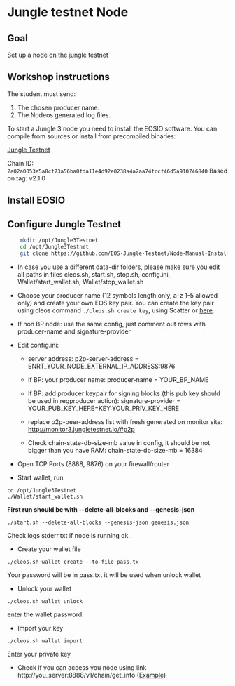 # Jungle testnet Node

## Goal

Set up a node on the jungle testnet

## Workshop instructions

The student must send:
1. The chosen producer name.
2. The Nodeos generated log files.

To start a Jungle 3 node you need to install the EOSIO software. You can compile from sources or install from precompiled binaries:

[Jungle Testnet](https://github.com/EOS-Jungle-Testnet/Node-Manual-Installation#3-install-jungle30-testnet-node-manual)

Chain ID: `2a02a0053e5a8cf73a56ba0fda11e4d92e0238a4a2aa74fccf46d5a910746840`
Based on tag: v2.1.0

## Install EOSIO


## Configure Jungle Testnet

```bash
    mkdir /opt/Jungle3Testnet
    cd /opt/Jungle3Testnet
    git clone https://github.com/EOS-Jungle-Testnet/Node-Manual-Installation.git ./

```

- In case you use a different data-dir folders, please make sure you edit all paths in files cleos.sh, start.sh, stop.sh, config.ini, Wallet/start_wallet.sh, Wallet/stop_wallet.sh

- Choose your producer name (12 symbols length only,  a-z 1-5 allowed only) and create your own EOS key pair. You can create the key pair using cleos command `./cleos.sh create key`, using Scatter or <a target="_blank" href="https://nadejde.github.io/eos-token-sale/">here</a>.


- If non BP node: use the same config, just comment out rows with producer-name and signature-provider

- Edit config.ini:
  - server address: p2p-server-address = ENRT_YOUR_NODE_EXTERNAL_IP_ADDRESS:9876

  - if BP: your producer name: producer-name = YOUR_BP_NAME
  - if BP: add producer keypair for signing blocks (this pub key should be used in regproducer action):
  signature-provider = YOUR_PUB_KEY_HERE=KEY:YOUR_PRIV_KEY_HERE
  - replace p2p-peer-address list with fresh generated on monitor site: http://monitor3.jungletestnet.io/#p2p
  - Check chain-state-db-size-mb value in config, it should be not bigger than you have RAM:
    chain-state-db-size-mb = 16384

- Open TCP Ports (8888, 9876) on your firewall/router


- Start wallet, run
```
cd /opt/Jungle3Testnet
./Wallet/start_wallet.sh
```

**First run should be with --delete-all-blocks and --genesis-json**
```
./start.sh --delete-all-blocks --genesis-json genesis.json
```
Check logs stderr.txt if node is running ok.


- Create your wallet file
```
./cleos.sh wallet create --to-file pass.tx
```
Your password will be in pass.txt it will be used when unlock wallet


- Unlock your wallet
```
./cleos.sh wallet unlock
```
enter the wallet password.


- Import your key
```
./cleos.sh wallet import
```
Enter your private key



- Check if you can access you node using link http://you_server:8888/v1/chain/get_info (<a href="http://jungle3.cryptolions.io/v1/chain/get_info" target="_blank">Example</a>)
